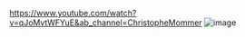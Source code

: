 https://www.youtube.com/watch?v=qJoMvtWFYuE&ab_channel=ChristopheMommer
![image](https://github.com/FabienDeligans/ConsoleApp1/assets/52275509/8d981de2-eb12-4645-8ef6-4c1cf322edf5)

